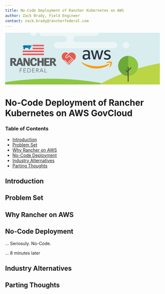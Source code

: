 ```yaml
---
title: No-Code Deployment of Rancher Kubernetes on AWS
author: Zack Brady, Field Engineer
contact: zack.brady@rancherfederal.com
---
```



![rgs-aws-banner](/images/rgs-aws-banner.png)


# No-Code Deployment of Rancher Kubernetes on AWS GovCloud

### Table of Contents
  * [Introduction](#introduction)
  * [Problem Set](#problem-set)
  * [Why Rancher on AWS](#why-rancher-on-aws)
  * [No-Code Deployment](#no-code-deployment)
  * [Industry Alternatives](#industry-alternatives)
  * [Parting Thoughts](#parting-thoughts)

## Introduction


## Problem Set


## Why Rancher on AWS


## No-Code Deployment


... Seriosuly. No-Code.



... 8 minutes later


## Industry Alternatives


## Parting Thoughts

